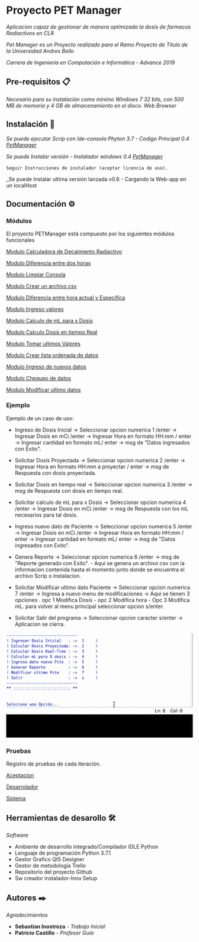 # Proyecto PET Manager

_Aplicacion capaz de gestionar de manera optimizada la dosis de farmacos Radiactivos en CLR_

_Pet Manager es un Proyecto realizado para el Ramo Proyecto de Titulo de la Universidad Andres Bello_

_Carrera de Ingeniería en Computación e Informática - Advance 2019_

## Pre-requisitos 📋

_Necesario para su instalación como minimo Windows 7 32 bits, con 500 MB de memoria y 4 GB de almacenamiento en el disco._
_Web Browser_

## Instalación 🔧

_Se puede ejecutar Scrip con Ide-consola Phyton 3.7 - Codigo Principal 0.4 [PetManager](https://github.com/Sebasinos/ProyectoPET/blob/master/src/Programa_principal.py)_ 

_Se puede Instalar versión  - Instalador windows 0.4 [PetManager](https://github.com/Sebasinos/ProyectoPET/releases/tag/V0.4)_
```
Seguir Instrucciones de instalador (aceptar licencia de uso).
```
_Se puede Instalar ultima versión lanzada v0.6 - Cargando la Web-app en un localHost
## Documentación ⚙️

### Módulos

El proyecto PETManager está compuesto por los siguientes módulos funcionales

[Modulo Calculadora de Decaimiento Radiactivo](https://github.com/Sebasinos/ProyectoPET/blob/master/docs/Doc_Codigo/Documentacion-cal_decay.md)

[Modulo Diferencia entre dos horas](https://github.com/Sebasinos/ProyectoPET/blob/master/docs/Doc_Codigo/Documentacion-cal_dif_min_proy.md)

[Modulo Limpiar Consola](https://github.com/Sebasinos/ProyectoPET/blob/master/docs/Doc_Codigo/Documentacion-clean.md)

[Modulo Crear un archivo csv](https://github.com/Sebasinos/ProyectoPET/blob/master/docs/Doc_Codigo/Documentacion-create_file.md)

[Modulo Diferencia entre hora actual y Especifica](https://github.com/Sebasinos/ProyectoPET/blob/master/docs/Doc_Codigo/Documentacion-dif_min.md)

[Modulo Ingreso valores](https://github.com/Sebasinos/ProyectoPET/blob/master/docs/Doc_Codigo/Documentacion-dose_inicio.md)

[Modulo Calculo de mL para x Dosis](https://github.com/Sebasinos/ProyectoPET/blob/master/docs/Doc_Codigo/Documentacion-dose_ml.md)

[Modulo Calculo Dosis en tiempo Real](https://github.com/Sebasinos/ProyectoPET/blob/master/docs/Doc_Codigo/Documentacion-dose_now.md)

[Modulo Tomar ultimos Valores](https://github.com/Sebasinos/ProyectoPET/blob/master/docs/Doc_Codigo/Documentacion-dose_time_ml_last.md)

[Modulo Crear lista ordenada de datos](https://github.com/Sebasinos/ProyectoPET/blob/master/docs/Doc_Codigo/Documentacion-gen_info.md)

[Modulo Ingreso de nuevos datos](https://github.com/Sebasinos/ProyectoPET/blob/master/docs/Doc_Codigo/Documentacion-input_data.md)

[Modulo Chequeo de datos](https://github.com/Sebasinos/ProyectoPET/blob/master/docs/Doc_Codigo/Documentacion-mod_check_input.md)

[Modulo Modificar ultimo datos](https://github.com/Sebasinos/ProyectoPET/blob/master/docs/Doc_Codigo/Documentacion-mod_last_dat.md)

### Ejemplo

Ejemplo de un caso de uso: 

* Ingreso de Dosis Inicial ->  Seleccionar opcion numerica 1 /enter -> Ingresar Dosis en mCi /enter -> Ingresar Hora en formato HH:mm / enter -> Ingresar cantidad en formato mL/ enter -> msg de "Datos ingresados con Exito".

* Solicitar Dosis Proyectada ->  Seleccionar opcion numerica 2 /enter ->  Ingresar Hora en formato HH:mm a proyectar / enter -> msg de Respuesta con dosis proyectada.

* Solicitar Dosis en tiempo real ->  Seleccionar opcion numerica 3 /enter -> msg de Respuesta con dosis en tiempo real.

* Solicitar calculo de mL para x Dosis ->  Seleccionar opcion numerica 4 /enter ->  Ingresar Dosis en mCi /enter -> msg de Respuesta con  los mL necesarios para tal dosis.

* Ingreso nuevo dato de Paciente ->  Seleccionar opcion numerica 5 /enter -> Ingresar Dosis en mCi /enter -> Ingresar Hora en formato HH:mm / enter -> Ingresar cantidad en formato mL/ enter -> msg de "Datos ingresados con Exito".

* Genera Reporte ->  Seleccionar opcion numerica 6 /enter ->  msg de "Reporte generado con Exito". - Aqui se genera un archivo csv con la informacion contenida hasta el momento junto donde se encuentra el archivo Scrip o instalacion.

* Solicitar Modificar ultimo dato Paciente ->  Seleccionar opcion numerica 7 /enter ->  Ingresa a nuevo menu de modificaciones -> Aqui se tienen 3 opciones . opc 1 Modifica Dosis - opc 2 Modifica hora - Opc 3 Modifica mL. para volver al menu principal seleccionar opcion s/enter.

* Solicitar Salir del programa ->  Seleccionar opcion caracter s/enter ->  Aplicacion se cierra.

![](ejemplo.gif)

### Pruebas

Registro de pruebas de cada iteración.

[Aceptacion](https://github.com/Sebasinos/ProyectoPET/tree/master/docs/Test/Acceptance)

[Desarrolador](https://github.com/Sebasinos/ProyectoPET/tree/master/docs/Test/Developer)

[Sistema](https://github.com/Sebasinos/ProyectoPET/tree/master/docs/Test/System)


## Herramientas de desarollo 🛠️

_Software_

  - Ambiente de desarrollo integrado/Compilador IDLE Python
  - Lenguaje de programación Python 3.7.1
  - Gestor Grafico Qt5 Designer
  - Gestor de metodología Trello
  - Repositorio del proyecto Github
  - Sw creador instalador-Inno Setup


## Autores ✒️

_Agradecimientos_

* **Sebastian Inostroza** - *Trabajo Inicial* 
* **Patricio Castillo** - *Profesor Guía* 
